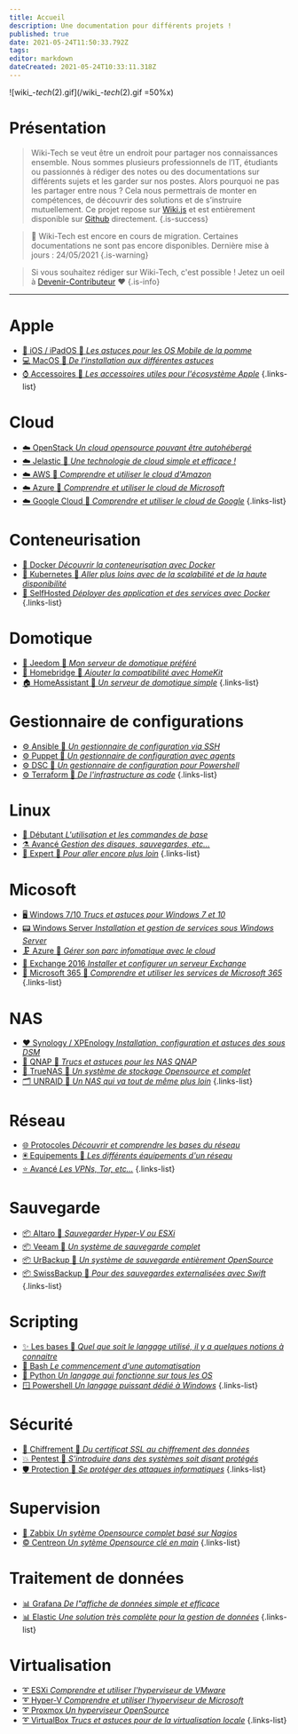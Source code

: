 ```yaml
---
title: Accueil
description: Une documentation pour différents projets !
published: true
date: 2021-05-24T11:50:33.792Z
tags: 
editor: markdown
dateCreated: 2021-05-24T10:33:11.318Z
---
```


![wiki_-_tech_(2).gif](/wiki_-_tech_(2).gif =50%x)

# Présentation
> Wiki-Tech se veut être un endroit pour partager nos connaissances ensemble. 
Nous sommes plusieurs professionnels de l’IT, étudiants ou passionnés à rédiger des notes ou des documentations sur différents sujets et les garder sur nos postes. Alors pourquoi ne pas les partager entre nous ? Cela nous permettrais de monter en compétences, de découvrir des solutions et de s’instruire mutuellement.
Ce projet repose sur [Wiki.js](https://js.wiki) et est entièrement disponible sur [Github](https://github.com/PAPAMICA/Documentation) directement. 
{.is-success}

> 🚧  Wiki-Tech est encore en cours de migration. Certaines documentations ne sont pas encore disponibles.
> Dernière mise à jours : 24/05/2021
{.is-warning}

> Si vous souhaitez rédiger sur Wiki-Tech, c'est possible ! Jetez un oeil à [Devenir-Contributeur](/README) ❤️
{.is-info}

 ---
 
 # Apple
- [📱 iOS / iPadOS 🚧 *Les astuces pour les OS Mobile de la pomme*](/Apple/iOS-iPadOS)
- [💻 MacOS 🚧 *De l'installation aux différentes astuces*](/Apple/MacOS)
- [⌚ Accessoires 🚧 *Les accessoires utiles pour l'écosystème Apple*](/Apple/Accessoires)
{.links-list}
 
 # Cloud
- [☁️ OpenStack *Un cloud opensource pouvant être autohébergé*](/Cloud/OpenStack)
- [☁️ Jelastic 🚧 *Une technologie de cloud simple et efficace !*](/Cloud/Jelastic)
- [☁️ AWS 🚧 *Comprendre et utiliser le cloud d'Amazon*](/Cloud/AWS)
- [☁️ Azure 🚧 *Comprendre et utiliser le cloud de Microsoft*](/Cloud/Azure-Cloud)
- [☁️ Google Cloud 🚧 *Comprendre et utiliser le cloud de Google*](/Cloud/Google-Cloud)
{.links-list}

 # Conteneurisation
 - [🐳 Docker *Découvrir la conteneurisation avec Docker*](/Conteneurisation/Docker)
 - [💠 Kubernetes 🚧 *Aller plus loins avec de la scalabilité et de la haute disponibilité*](/Conteneurisation/Kubernetes) 
 - [💙 SelfHosted *Déployer des application et des services avec Docker*](/Conteneurisation/SelfHosted)
{.links-list}

# Domotique
- [🦕 Jeedom 🚧 *Mon serveur de domotique préféré*](/Domotique/Jeedom)
- [🍎 Homebridge 🚧 *Ajouter la compatibilité avec HomeKit*](/Domotique/Homebridge)
- [🏠 HomeAssistant 🚧 *Un serveur de domotique simple*](/Domotique/HomeAssistant)
{.links-list}

# Gestionnaire de configurations
- [⚙️ Ansible 🚧 *Un gestionnaire de configuration via SSH*](/Configuration/Ansible)
- [⚙️ Puppet 🚧 *Un gestionnaire de configuration avec agents*](/Configuration/Puppet)
- [⚙️ DSC 🚧 *Un gestionnaire de configuration pour Powershell*](/Configuration/DSC)
- [⚙️ Terraform 🚧 *De l'infrastructure as code*](/Configuration/Terraform)
{.links-list}
 
# Linux
- [🧪 Débutant *L'utilisation et les commandes de base*](/Linux/Débutant)
- [⚗️ Avancé *Gestion des disques, sauvegardes, etc...*](/Linux/Avancé)
- [🧬 Expert 🚧 *Pour aller encore plus loin*](/Linux/Expert)
{.links-list}

# Micosoft
- [🖥️ Windows 7/10 *Trucs et astuces pour Windows 7 et 10*](/Microsoft/Windows-7-10)
- [📟 Windows Server *Installation et gestion de services sous Windows Server*](/Microsoft/Windows-Server)
- [🗜️ Azure 🚧 *Gérer son parc infomatique avec le cloud*](/Microsoft/Azure)
- [📧 Exchange 2016 *Installer et configurer un serveur Exchange*](/Microsoft/Exchange-2016)
- [📌 Microsoft 365 🚧 *Comprendre et utiliser les services de Microsoft 365*](/Microsoft/Microsoft-365)
{.links-list}

# NAS
- [❤️ Synology / XPEnology *Installation, configuration et astuces des sous DSM*](/NAS/Synology)
- [📁 QNAP 🚧 *Trucs et astuces pour les NAS QNAP*](/NAS/QNAP)
- [📂 TrueNAS 🚧 *Un système de stockage Opensource et complet*](/NAS/TrueNAS)
- [🗂️ UNRAID 🚧 *Un NAS qui va tout de même plus loin*](/NAS/TrueNAS)
{.links-list}

# Réseau
- [🌐 Protocoles *Découvrir et comprendre les bases du réseau*](/Réseau/Protocoles)
- [🖲️ Equipements 🚧 *Les différents équipements d'un réseau*](/Réseau/Equipements)
- [⭐ Avancé *Les VPNs, Tor, etc...*](/Réseau/Avancé)
{.links-list}

# Sauvegarde
- [📦 Altaro 🚧 *Sauvegarder Hyper-V ou ESXi*](/Sauvegarde/Altaro)
- [📦 Veeam 🚧 *Un système de sauvegarde complet*](/Sauvegarde/Veeam)
- [📦 UrBackup 🚧 *Un système de sauvegarde entièrement OpenSource*](/Sauvegarde/UrBackup)
- [📦 SwissBackup 🚧 *Pour des sauvegardes externalisées avec Swift*](/Sauvegarde/SwissBackup)
{.links-list}

# Scripting
- [✨ Les bases 🚧 *Quel que soit le langage utilisé, il y a quelques notions à connaitre*](/Scripting/Base)
- [🐧 Bash *Le commencement d'une automatisation*](/Scripting/Bash)
- [🐍 Python *Un langage qui fonctionne sur tous les OS*](/Scripting/Python)
- [🪟 Powershell *Un langage puissant dédié à Windows*](/Scripting/Powershell)
{.links-list}

# Sécurité
- [🔑 Chiffrement 🚧 *Du certificat SSL au chiffrement des données*](/Sécurité/Chiffrement)
- [💥 Pentest 🚧 *S'introduire dans des systèmes soit disant protégés*](/Sécurité/Pentest)
- [🛡️ Protection 🚧 *Se protéger des attaques informatiques*](/Sécurité/Protection)
{.links-list}

# Supervision
- [💢 Zabbix *Un sytème Opensource complet basé sur Nagios*](/Supervision/Zabbix)
- [©️ Centreon *Un sytème Opensource clé en main*](/Supervision/Centreon)
{.links-list}

# Traitement de données
- [📊 Grafana *De l"affiche de données simple et efficace*](/Données/Grafana)
- [📊 Elastic *Une solution très complète pour la gestion de données*](/Données/Elastic)
{.links-list}

# Virtualisation
- [➰ ESXi *Comprendre et utiliser l'hyperviseur de VMware*](/Virtualisation/VMware-ESXi)
- [➰ Hyper-V *Comprendre et utiliser l'hyperviseur de Microsoft*](/Virtualisation/Hyper-V)
- [➰ Proxmox *Un hyperviseur OpenSource*](/Virtualisation/Proxmox)
- [➰ VirtualBox *Trucs et astuces pour de la virtualisation locale*](/Virtualisation/VirtualBox)
{.links-list}